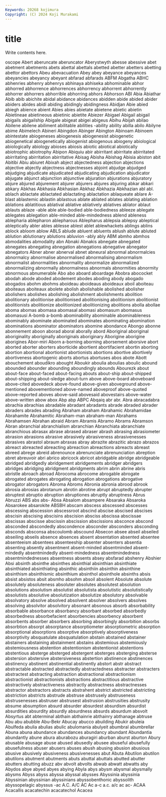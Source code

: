 ```yaml
---
Keywords: 20268 kojimura
Copyright: (C) 2024 Koji Murakami
---
```


# title

Write contents here.



oscope Abert aberuncate aberuncator Aberystwyth abesse abessive abet abetment
abetments abets abettal abettals abetted abetter abetters abetting abettor abettors
Abeu abevacuation Abey abey abeyance abeyances abeyancies abeyancy abeyant abfarad
abfarads ABFM Abgatha ABHC abhenries abhenry abhenrys abhinaya abhiseka abhominable
abhor abhorred abhorrence abhorrences abhorrency abhorrent abhorrently abhorrer abhorrers abhorrible
abhorring abhors Abhorson ABI Abia Abiathar Abib abib abichite abidal
abidance abidances abidden abide abided abider abiders abides abidi abiding
abidingly abidingness Abidjan Abie abied abiegh abience abient Abies abies
abietate abietene abietic abietin Abietineae abietineous abietinic abietite Abiezer Abigael
Abigail abigail abigails abigailship Abigale abigeat abigei abigeus Abihu Abijah
abilao Abilene abilene abiliment abilitable abilities -ability ability abilla abilo
Abilyne abime Abimelech Abineri Abingdon Abinger Abington Abinoam Abinoem abintestate
abiogeneses abiogenesis abiogenesist abiogenetic abiogenetical abiogenetically abiogenist abiogenous abiogeny abiological
abiologically abiology abioses abiosis abiotic abiotical abiotically abiotrophic abiotrophy Abipon
Abiquiu abir abirritant abirritate abirritated abirritating abirritation abirritative Abisag Abisha
Abishag Abisia abiston abit Abitibi Abiu abiuret Abixah abject abjectedness
abjection abjections abjective abjectly abjectness abjectnesses abjoint abjudge abjudged abjudging
abjudicate abjudicated abjudicating abjudication abjudicator abjugate abjunct abjunction abjunctive abjuration
abjurations abjuratory abjure abjured abjurement abjurer abjurers abjures abjuring abkar
abkari abkary Abkhas Abkhasia Abkhasian Abkhaz Abkhazia Abkhazian abl abl.
ablach ablactate ablactated ablactating ablactation ablaqueate ablare A-blast ablastemic ablastin
ablastous ablate ablated ablates ablating ablation ablations ablatitious ablatival ablative
ablatively ablatives ablator ablaut ablauts ablaze -able able able-bodied able-bodiedness
ableeze ablegate ablegates ablegation able-minded able-mindedness ablend ableness ablepharia ablepharon
ablepharous Ablepharus ablepsia ablepsy ableptical ableptically abler ables ablesse ablest
ablet ablewhackets ablings ablins ablock abloom ablow ABLS ablude abluent
abluents ablush ablute abluted ablution ablutionary ablutions abluvion -ably ably
ABM abmho abmhos abmodalities abmodality abn Abnaki Abnakis abnegate abnegated
abnegates abnegating abnegation abnegations abnegative abnegator abnegators Abner abner abnerval
abnet abneural abnormal abnormalcies abnormalcy abnormalise abnormalised abnormalising abnormalism abnormalist
abnormalities abnormality abnormalize abnormalized abnormalizing abnormally abnormalness abnormals abnormities abnormity
abnormous abnumerable Abo abo aboard aboardage Abobra abococket abodah abode
aboded abodement abodes aboding abody abogado abogados abohm abohms aboideau
aboideaus aboideaux aboil aboiteau aboiteaus aboiteaux abolete abolish abolishable abolished
abolisher abolishers abolishes abolishing abolishment abolishments abolition abolitionary abolitionise abolitionised
abolitionising abolitionism abolitionist abolitionists abolitionize abolitionized abolitionizing abolitions abolla abollae
aboma abomas abomasa abomasal abomasi abomasum abomasus abomasusi A-bomb a-bomb
abominability abominable abominableness abominably abominate abominated abominates abominating abomination abominations
abominator abominators abomine abondance Abongo abonne abonnement aboon aborad aboral
aborally abord Aboriginal aboriginal aboriginality aboriginally aboriginals aboriginary Aborigine aborigine
aborigines Abor-miri Aborn a-borning aborning aborsement aborsive abort aborted aborter
aborters aborticide abortient abortifacient abortin aborting abortion abortional abortionist abortionists
abortions abortive abortively abortiveness abortogenic aborts abortus abortuses abos abote
Abott abouchement aboudikro abought Aboukir aboulia aboulias aboulic abound abounded
abounder abounding aboundingly abounds Abourezk about about-face about-faced about-facing abouts
about-ship about-shipped about-shipping about-sledge about-turn above above-board aboveboard above-cited abovedeck
above-found above-given aboveground above-mentioned abovementioned above-named aboveproof above-quoted above-reported aboves
above-said abovesaid abovestairs above-water above-written abow abox Abp abp ABPC
Abqaiq abr abr. Abra abracadabra abrachia abrachias abradable abradant abradants
abrade abraded abrader abraders abrades abrading Abraham abraham Abrahamic Abrahamidae
Abrahamite Abrahamitic Abraham-man abraham-man Abrahams Abrahamsen Abrahan abraid Abram Abramis
Abramo Abrams Abramson Abran abranchial abranchialism abranchian Abranchiata abranchiate abranchious
abrasax abrase abrased abraser abrash abrasing abrasiometer abrasion abrasions abrasive
abrasively abrasiveness abrasivenesses abrasives abrastol abraum abraxas abray abrazite abrazitic
abrazo abrazos abreact abreacted abreacting abreaction abreactions abreacts abreast abreed
abrege abreid abrenounce abrenunciate abrenunciation abreption abret abreuvoir abri abrico
abricock abricot abridgable abridge abridgeable abridged abridgedly abridgement abridgements abridger
abridgers abridges abridging abridgment abridgments abrim abrin abrine abris abristle
abroach abroad Abrocoma abrocome abrogable abrogate abrogated abrogates abrogating abrogation
abrogations abrogative abrogator abrogators Abroma Abroms Abronia abronia abrood abrook
abrosia abrosias abrotanum abrotin abrotine abrupt abruptedly abrupter abruptest abruptio
abruption abruptiones abruptly abruptness Abrus Abruzzi ABS abs abs- Absa
Absalom absampere Absaraka Absaroka Absarokee absarokite ABSBH abscam abscess abscessed
abscesses abscessing abscession abscessroot abscind abscise abscised abscises abscisin abscising
abscisins abscision absciss abscissa abscissae abscissas abscisse abscissin abscission abscissions
absconce abscond absconded abscondedly abscondence absconder absconders absconding absconds absconsa
abscoulomb abscound Absecon absee abseil abseiled abseiling abseils absence absences
absent absentation absented absentee absenteeism absentees absenteeship absenter absenters absentia
absenting absently absentment absent-minded absentminded absent-mindedly absentmindedly absent-mindedness absentmindedness absentmindednesses
absentness absents absey absfarad abshenry Abshier Absi absinth absinthe absinthes
absinthial absinthian absinthiate absinthiated absinthiating absinthic absinthiin absinthin absinthine absinthism
absinthismic absinthium absinthol absinthole absinths absis absist absistos absit absmho
absohm absoil absolent Absolute absolute absolutely absoluteness absoluter absolutes absolutest
absolution absolutions absolutism absolutist absolutista absolutistic absolutistically absolutists absolutive absolutization
absolutize absolutory absolvable absolvatory absolve absolved absolvent absolver absolvers absolves
absolving absolvitor absolvitory absonant absonous absorb absorbability absorbable absorbance absorbancy
absorbant absorbed absorbedly absorbedness absorbefacient absorbencies absorbency absorbent absorbents absorber
absorbers absorbing absorbingly absorbition absorbs absorbtion absorpt absorptance absorptiometer absorptiometric
absorption absorptional absorptions absorptive absorptively absorptiveness absorptivity absquatulate absquatulation abstain
abstained abstainer abstainers abstaining abstainment abstains abstemious abstemiously abstemiousness abstention
abstentionism abstentionist abstentions abstentious absterge absterged abstergent absterges absterging absterse
abstersion abstersive abstersiveness abstertion abstinence abstinences abstinency abstinent abstinential abstinently
abstort abstr abstract abstractable abstracted abstractedly abstractedness abstracter abstracters abstractest
abstracting abstraction abstractional abstractionism abstractionist abstractionists abstractions abstractitious abstractive abstractively
abstractiveness abstractly abstractness abstractnesses abstractor abstractors abstracts abstrahent abstrict abstricted
abstricting abstriction abstricts abstrude abstruse abstrusely abstruseness abstrusenesses abstruser abstrusest
abstrusion abstrusities abstrusity absume absumption absurd absurder absurdest absurdism absurdist
absurdities absurdity absurdly absurdness absurds absurdum absvolt Absyrtus abt abterminal
abthain abthainrie abthainry abthanage abtruse Abu abu abubble Abu-Bekr Abucay
abucco abuilding Abukir abuleia Abulfeda abulia abulias abulic abulomania abulyeit
abumbral abumbrellar Abuna abuna abundance abundances abundancy abundant Abundantia abundantly
abune abura aburabozu aburagiri aburban aburst aburton Abury abusable abusage
abuse abused abusedly abusee abuseful abusefully abusefulness abuser abusers abuses
abush abusing abusion abusious abusive abusively abusiveness abusivenesses abut Abuta
Abutilon abutilon abutilons abutment abutments abuts abuttal abuttals abutted abutter
abutters abutting abuzz abv abvolt abvolts abwab abwatt abwatts aby
Abydos abye abyed abyes abying Abyla abys abysm abysmal abysmally
abysms Abyss abyss abyssa abyssal abysses Abyssinia abyssinia Abyssinian abyssinian
abyssinians abyssobenthonic abyssolith abyssopelagic abyssus -ac A.C. A/C AC Ac
a-c a.c. a/c ac ac- ACAA Acacallis acacatechin acacatechol Acacea
